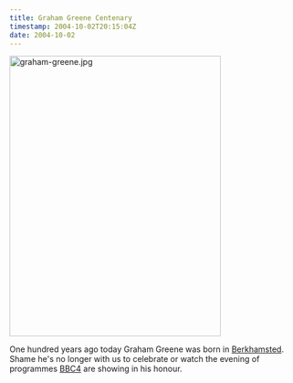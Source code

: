 ```yaml
---
title: Graham Greene Centenary
timestamp: 2004-10-02T20:15:04Z
date: 2004-10-02
---
```


<img alt="graham-greene.jpg" src="http://blog.whatfettle.com/archives/graham-greene.jpg" width="370" height="491" border="0" />

One hundred years ago today Graham Greene was born in <a href='http://blog.whatfettle.com/archives/cat_berkhamsted.html'>Berkhamsted</a>. Shame he's no longer with us to celebrate or watch the evening of programmes <a href='http://www.bbc.co.uk/bbcfour/documentaries/features/greene-centenary.shtml'>BBC4</a> are showing in his honour.